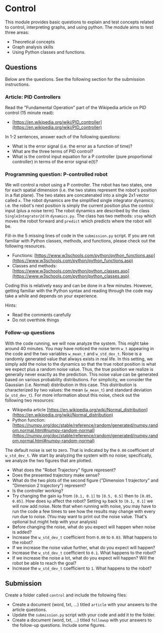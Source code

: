 # Control

This module provides basic questions to explain and test concepts related to control, interpreting graphs, and using python.
The module aims to test three areas:
- Theoretical concepts
- Graph analysis skills
- Using Python classes and functions.

## Questions

Below are the questions. See the following section for the submission instructions.

### Article: PID Controllers
Read the "Fundamental Operation" part of the Wikipedia article on PID control (15 minute read):
- [https://en.wikipedia.org/wiki/PID_controller](https://en.wikipedia.org/wiki/PID_controller)

In 1-2 sentences, answer each of the following questions:
- What is the error signal (i.e. the error as a function of time)?
- What are the three terms of PID control?
- What is the control input equation for a P controller (pure proportional controller) in terms of the error signal e(t)?

### Programming question: P-controlled robot
We will control a robot using a P controller. The robot has two states, one for each spatial dimension (i.e. the two states represent the robot's position in a flat plane). 
The two states are concatenated into a single 2x1 vector called `x`.
The robot dynamics are the simplified single integrator dynamics; i.e. the robot's next position is simply the current position plus the control input (plus a noise term)
The robot dynamics are described by the class `SingleIntegrator2d` in `dynamics.py`.
The class has two methods: `step` which moves the robot forward and `predict` which predicts where the robot will be.

Fill-in the 5 missing lines of code in the `submission.py` script. 
If you are not familiar with Python classes, methods, and functions, please check out the following resources.
- Functions: [https://www.w3schools.com/python/python_functions.asp](https://www.w3schools.com/python/python_functions.asp)
- Classes and methods: [https://www.w3schools.com/python/python_classes.asp](https://www.w3schools.com/python/python_classes.asp)

Coding this is relatively easy and can be done in a few minutes. However, getting familiar with the Python syntax and reading through the code may take a while and depends on your experience.

Hints:
- Read the comments carefully
- Do not overthink things


### Follow-up questions
With the code running, we will now analyze the system. This might take around 40 minutes.
You may have noticed the noise term `w_t` appearing in the code and the two variables `w_mean_t` and `w_std_dev_t`.
Noise is a randomly generated value that always exists in real life. 
In this setting, we simply add the noise to the dynamics so that the true robot position is what we expect plus a random noise value.
Thus, the true position we realize is generally never exactly as the prediction.
This noise value can be generated based on various probability distributions. For simplicity, we consider the Gaussian (i.e. Normal) distribution in this case.
This distribution is characterized by two values: the mean (`w_mean_t`) and standard deviation (`w_std_dev_t`).
For more information about this noise, check out the following two resources:
- Wikipedia article [https://en.wikipedia.org/wiki/Normal_distribution](https://en.wikipedia.org/wiki/Normal_distribution)
- Python function: [https://numpy.org/doc/stable/reference/random/generated/numpy.random.normal.html#numpy-random-normal](https://numpy.org/doc/stable/reference/random/generated/numpy.random.normal.html#numpy-random-normal)

The default noise is set to zero. That is indicated by the `0.00` coefficient of `w_std_dev_t`.
We start by analyzing the system with no noise; specifically, we analyze the two figures that are plotted.
- What does the "Robot Trajectory" figure represent?
- Does the presented trajectory make sense?
- What do the two plots of the second figure ("Dimension 1 trajectory" and "Dimension 2 trajectory") represent?
- Is the controller working?
- Try changing the gain `kp` from `[0.1, 0.1]` to `[0.5, 0.5]` then to `[0.05, 0.05]`. How does `kp` affect the robot?
Setting `kp` back to `[0.1, 0.1]` we will now add noise. 
Note that when running with noise, you may have to run the code a few times to see how the results may change with every run due to noise.
(You may want to print out the noise value. That's optional but might help with your analysis)
- Before changing the noise, what do you expect will happen when noise is added?
- Increase the `w_std_dev_t` coefficient from `0.00` to `0.03`. What happens to the robot?
- If we increase the noise value further, what do you expect will happen?
- Increase the `w_std_dev_t` coefficient to `0.1`. What happens to the robot?
- If we increase the noise a lot, what do you expect will happen? Will the robot be able to reach the goal?
- Increase the `w_std_dev_t` coefficient to `1`. What happens to the robot?

## Submission
Create a folder called `control` and include the following files:
- Create a document (word, txt, ...) titled `article` with your answers to the article questions.
- Update the `submission.py` script with your code and add it to the folder.
- Create a document (word, txt, ...) titled `followup` with your answers to the follow-up questions. Include some figures.
